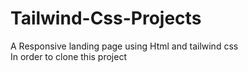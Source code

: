 # Tailwind-Css-Projects
A Responsive landing page using Html and tailwind css
<br>
In order to clone this project 
